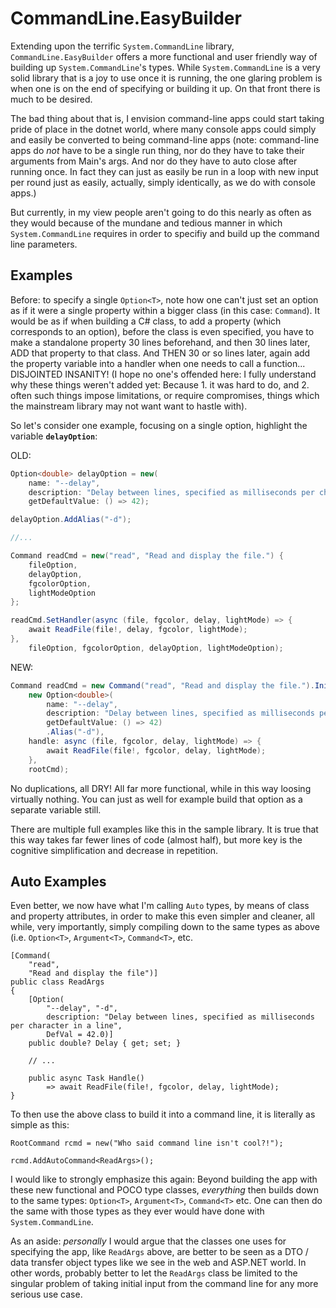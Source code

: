 # CommandLine.EasyBuilder

Extending upon the terrific `System.CommandLine` library, `CommandLine.EasyBuilder` offers a more functional and user friendly way of building up `System.CommandLine`'s types. While `System.CommandLine` is a very solid library that is a joy to use once it is running, the one glaring problem is when one is on the end of specifying or building it up. On that front there is much to be desired.

The bad thing about that is, I envision command-line apps could start taking pride of place in the dotnet world, where many console apps could simply and easily be converted to being command-line apps (note: command-line apps do *not* have to be a single run thing, nor do they have to take their arguments from Main's args. And nor do they have to auto close after running once. In fact they can just as easily be run in a loop with new input per round just as easily, actually, simply identically, as we do with console apps.)

But currently, in my view people aren't going to do this nearly as often as they would because of the mundane and tedious manner in which `System.CommandLine` requires in order to specifiy and build up the command line parameters.

## Examples

Before: to specify a single `Option<T>`, note how one can't just set an option as if it were a single property within a bigger class (in this case: `Command`). It would be as if when building a C# class, to add a property (which corresponds to an option), before the class is even specified, you have to make a standalone property 30 lines beforehand, and then 30 lines later, ADD that property to that class. And THEN 30 or so lines later, again add the property variable into a handler when one needs to call a function... DISJOINTED INSANITY! (I hope no one's offended here: I fully understand why these things weren't added yet: Because 1. it was hard to do, and 2. often such things impose limitations, or require compromises, things which the mainstream library may not want want to hastle with).

So let's consider one example, focusing on a single option, highlight the variable **`delayOption`**:

OLD:

```csharp
Option<double> delayOption = new(
	name: "--delay",
	description: "Delay between lines, specified as milliseconds per character in a line.",
	getDefaultValue: () => 42);

delayOption.AddAlias("-d");

//...

Command readCmd = new("read", "Read and display the file.") {
	fileOption,
	delayOption,
	fgcolorOption,
	lightModeOption
};

readCmd.SetHandler(async (file, fgcolor, delay, lightMode) => {
	await ReadFile(file!, delay, fgcolor, lightMode);
},
	fileOption, fgcolorOption, delayOption, lightModeOption);

```

NEW:

```csharp
Command readCmd = new Command("read", "Read and display the file.").Init(
	new Option<double>(
		name: "--delay",
		description: "Delay between lines, specified as milliseconds per character in a line.",
		getDefaultValue: () => 42)
		.Alias("-d"),
	handle: async (file, fgcolor, delay, lightMode) => {
		await ReadFile(file!, fgcolor, delay, lightMode);
	},
	rootCmd);
```

No duplications, all DRY! All far more functional, while in this way loosing virtually nothing. You can just as well for example build that option as a separate variable still.

There are multiple full examples like this in the sample library. It is true that this way takes far fewer lines of code (almost half), but more key is the cognitive simplification and decrease in repetition.

## Auto Examples

Even better, we now have what I'm calling `Auto` types, by means of class and property attributes, in order to make this even simpler and cleaner, all while, very importantly, simply compiling down to the same types as above (i.e. `Option<T>`, `Argument<T>`, `Command<T>`, etc.

```
[Command(
	"read",
	"Read and display the file")]
public class ReadArgs
{
	[Option(
		"--delay", "-d",
		description: "Delay between lines, specified as milliseconds per character in a line",
		DefVal = 42.0)]
	public double? Delay { get; set; }

	// ...

	public async Task Handle()
		=> await ReadFile(file!, fgcolor, delay, lightMode);
}
```

To then use the above class to build it into a command line, it is literally as simple as this:

```
RootCommand rcmd = new("Who said command line isn't cool?!");

rcmd.AddAutoCommand<ReadArgs>();
```

I would like to strongly emphasize this again: Beyond building the app with these new functional and POCO type classes, *everything* then builds down to the same types: `Option<T>`, `Argument<T>`, `Command<T>` etc. One can then do the same with those types as they ever would have done with `System.CommandLine`.

As an aside: *personally* I would argue that the classes one uses for specifying the app, like `ReadArgs` above, are better to be seen as a DTO / data transfer object types like we see in the web and ASP.NET world. In other words, probably better to let the `ReadArgs` class be limited to the singular problem of taking initial input from the command line for any more serious use case.
